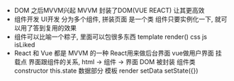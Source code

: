 - DOM 之后MVVM兴起
MVVM 封装了DOM(VUE REACT) 让其更高效
- 组件开发 UI开发
  分为多个组件, 拼装页面
  是一个类
  组件只要实例化一下, 就可以用了答到复用的效果
- 组件可以比喻一个粽子, 里面可以包很多东西
  template render()
  css
  js isLiked
- React 和 Vue 都是 MVVM 的一种
  React用来做后台界面 vue做用户界面
  挂载点 界面跟组件的关系, html -> 组件 -> 界面
  DOM 被封装 组件类
  constructor this.state 数据部分
  模板 render
  setData setState({})